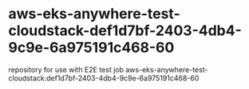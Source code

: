 # aws-eks-anywhere-test-cloudstack-def1d7bf-2403-4db4-9c9e-6a975191c468-60
repository for use with E2E test job aws-eks-anywhere-test-cloudstack:def1d7bf-2403-4db4-9c9e-6a975191c468-60
